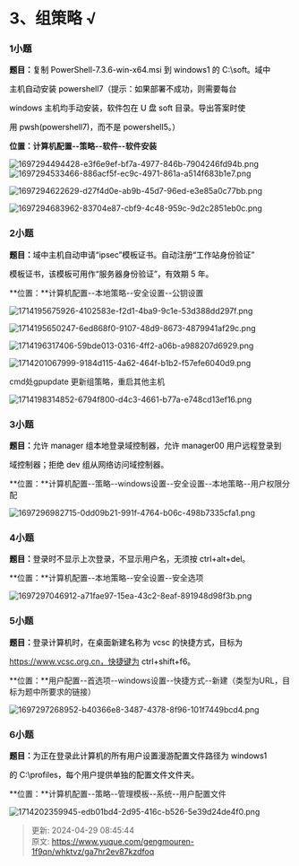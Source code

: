 # 3、组策略 √

### <font style="color:rgb(0,0,0);">1小题</font>
**<font style="color:rgb(0,0,0);">题目：</font>**<font style="color:rgb(0,0,0);">复制 PowerShell-7.3.6-win-x64.msi 到 windows1 的 C:\soft。域中 </font>

<font style="color:rgb(0,0,0);">主机自动安装 powershell7（提示：如果部署不成功，则需要每台 </font>

<font style="color:rgb(0,0,0);">windows 主机均手动安装，软件包在 U 盘 soft 目录。导出答案时使 </font>

<font style="color:rgb(0,0,0);">用 pwsh(powershell7)，而不是 powershell5。）</font>

**位置：计算机配置--策略--软件--软件安装**

![1697294494428-e3f6e9ef-bf7a-4977-846b-7904246fd94b.png](./img/myVWMFOFMRcgAGPU/1697294494428-e3f6e9ef-bf7a-4977-846b-7904246fd94b-629254.png)![1697294533466-886acf5f-ec9c-4971-861a-a514f683b1e7.png](./img/myVWMFOFMRcgAGPU/1697294533466-886acf5f-ec9c-4971-861a-a514f683b1e7-688677.png)

![1697294622629-d27f4d0e-ab9b-45d7-96ed-e3e85a0c77bb.png](./img/myVWMFOFMRcgAGPU/1697294622629-d27f4d0e-ab9b-45d7-96ed-e3e85a0c77bb-481393.png)

![1697294683962-83704e87-cbf9-4c48-959c-9d2c2851eb0c.png](./img/myVWMFOFMRcgAGPU/1697294683962-83704e87-cbf9-4c48-959c-9d2c2851eb0c-745112.png)

### 2小题
**<font style="color:rgb(0,0,0);">题目：</font>**<font style="color:rgb(0,0,0);">域中主机自动申请“ipsec”模板证书。自动注册“工作站身份验证” </font>

<font style="color:rgb(0,0,0);">模板证书，该模板可用作“服务器身份验证”，有效期 5 年。</font>

**位置：**计算机配置--本地策略--安全设置--公钥设置

![1714195675926-4102583e-f2d1-4ba9-9c1e-53d388dd297f.png](./img/myVWMFOFMRcgAGPU/1714195675926-4102583e-f2d1-4ba9-9c1e-53d388dd297f-334751.png)

![1714195650247-6ed868f0-9107-48d9-8673-4879941af29c.png](./img/myVWMFOFMRcgAGPU/1714195650247-6ed868f0-9107-48d9-8673-4879941af29c-142253.png)

![1714196317406-59bde013-0316-4ff2-a06b-a988207d6929.png](./img/myVWMFOFMRcgAGPU/1714196317406-59bde013-0316-4ff2-a06b-a988207d6929-680870.png)

![1714201067999-9184d115-4a62-464f-b1b2-f57efe6040d9.png](./img/myVWMFOFMRcgAGPU/1714201067999-9184d115-4a62-464f-b1b2-f57efe6040d9-425365.png)

cmd处gpupdate 更新组策略，重启其他主机

![1714198314852-6794f800-d4c3-4661-b77a-e748cd13ef16.png](./img/myVWMFOFMRcgAGPU/1714198314852-6794f800-d4c3-4661-b77a-e748cd13ef16-086210.png)

### 3小题
**<font style="color:rgb(0,0,0);">题目：</font>**<font style="color:rgb(0,0,0);">允许 manager 组本地登录域控制器，允许 manager00 用户远程登录到 </font>

<font style="color:rgb(0,0,0);">域控制器；拒绝 dev 组从网络访问域控制器。</font>

**位置：**计算机配置--策略--windows设置--安全设置--本地策略--用户权限分配

![1697296982715-0dd09b21-991f-4764-b06c-498b7335cfa1.png](./img/myVWMFOFMRcgAGPU/1697296982715-0dd09b21-991f-4764-b06c-498b7335cfa1-778194.png)

### 4小题
**<font style="color:rgb(0,0,0);">题目：</font>**<font style="color:rgb(0,0,0);">登录时不显示上次登录，不显示用户名，无须按 ctrl+alt+del。</font>

**位置：**计算机配置--本地策略--安全设置--安全选项

![1697297046912-a71fae97-15ea-43c2-8eaf-891948d98f3b.png](./img/myVWMFOFMRcgAGPU/1697297046912-a71fae97-15ea-43c2-8eaf-891948d98f3b-782999.png)

### 5小题
**<font style="color:rgb(0,0,0);">题目：</font>**<font style="color:rgb(0,0,0);">登录计算机时，在桌面新建名称为 vcsc 的快捷方式，目标为 </font>

<font style="color:rgb(0,0,0);">https://www.vcsc.org.cn，快捷键为 ctrl+shift+f6。</font>

**位置：**用户配置--首选项--windows设置--快捷方式--新建（类型为URL，目标为题中所要求的链接）

![1697297268952-b40366e8-3487-4378-8f96-101f7449bcd4.png](./img/myVWMFOFMRcgAGPU/1697297268952-b40366e8-3487-4378-8f96-101f7449bcd4-389027.png)

### 6小题
**<font style="color:rgb(0,0,0);">题目：</font>**<font style="color:rgb(0,0,0);">为正在登录此计算机的所有用户设置漫游配置文件路径为 windows1 </font>

<font style="color:rgb(0,0,0);">的 C:\profiles，每个用户提供单独的配置文件文件夹。</font>

**位置：**计算机配置--策略--管理模板--系统--用户配置文件

![1714202359945-edb01bd4-2d95-416c-b526-5e39d24de4f0.png](./img/myVWMFOFMRcgAGPU/1714202359945-edb01bd4-2d95-416c-b526-5e39d24de4f0-565846.png)



> 更新: 2024-04-29 08:45:44  
> 原文: <https://www.yuque.com/gengmouren-1f9qn/whktvz/ga7hr2ev87kzdfoq>
